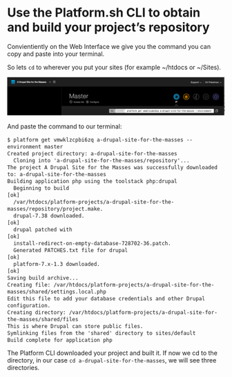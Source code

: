 # Use the Platform.sh CLI to obtain and build your project’s repository
Convientiently on the Web Interface we give you the command you can copy and
paste into your terminal.

So lets `cd` to wherever you put your sites (for example ~/htdocs or ~/Sites).

![Platform Web Ui Platform Cli Get](/images/platform-web-ui-platform-cli-get.png)

And paste the command to our terminal:
```
$ platform get vmwklzcpbi6zq a-drupal-site-for-the-masses --environment master
Created project directory: a-drupal-site-for-the-masses
  Cloning into 'a-drupal-site-for-the-masses/repository'...
The project A Drupal Site for the Masses was successfully downloaded to: a-drupal-site-for-the-masses
Building application php using the toolstack php:drupal
  Beginning to build                                                   [ok]
  /var/htdocs/platform-projects/a-drupal-site-for-the-masses/repository/project.make.
  drupal-7.38 downloaded.                                              [ok]
  drupal patched with                                                  [ok]
  install-redirect-on-empty-database-728702-36.patch.
  Generated PATCHES.txt file for drupal                                [ok]
  platform-7.x-1.3 downloaded.                                         [ok]
Saving build archive...
Creating file: /var/htdocs/platform-projects/a-drupal-site-for-the-masses/shared/settings.local.php
Edit this file to add your database credentials and other Drupal configuration.
Creating directory: /var/htdocs/platform-projects/a-drupal-site-for-the-masses/shared/files
This is where Drupal can store public files.
Symlinking files from the 'shared' directory to sites/default
Build complete for application php
```

The Platform CLI downloaded your project and built it. If now we cd to the
directory, in our case `cd a-drupal-site-for-the-masses`, we will see three
directories.
